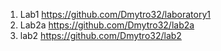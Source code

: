 1. Lab1 https://github.com/Dmytro32/laboratory1
2. Lab2a https://github.com/Dmytro32/lab2a 
3. lab2 https://github.com/Dmytro32/lab2